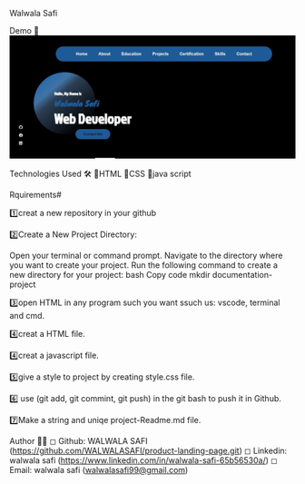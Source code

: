 Walwala Safi 



Demo 📸
![image](images/SharedScreenshot.jpg)


Technologies Used 🛠️
🔹HTML
🔹CSS
🔹java script



Rquirements# 

1️⃣creat a new repository in your github

2️⃣Create a New Project Directory:

Open your terminal or command prompt. Navigate to the directory where you want to create your project. Run the following command to create a new directory for your project: bash Copy code mkdir documentation-project

3️⃣open HTML in any program such you want ssuch us: vscode, terminal and cmd.

4️⃣creat a  HTML file.

4️⃣creat a  javascript file.

5️⃣give a style to project by creating style.css file. 

6️⃣ use (git add, git commint, git push) in the git bash to push it in Github.

7️⃣Make a string and uniqe project-Readme.md file.


Author 🔵✅
◻ Github: WALWALA SAFI (https://github.com/WALWALASAFI/product-landing-page.git)
◻ Linkedin:  walwala safi (https://www.linkedin.com/in/walwala-safi-65b56530a/)
◻ Email: walwala safi (walwalasafi99@gmail.com)



